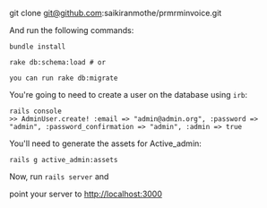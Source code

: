 

git clone git@github.com:saikiranmothe/prmrminvoice.git

And run the following commands:

    bundle install
    
    rake db:schema:load # or
    
    you can run rake db:migrate

You're going to need to create a user on the database using `irb`:

    rails console
    >> AdminUser.create! :email => "admin@admin.org", :password => "admin", :password_confirmation => "admin", :admin => true
    
You'll need to generate the assets for Active_admin:

    rails g active_admin:assets

Now, run `rails server` and 

point your server to [http://localhost:3000](http://localhost:3000) 
